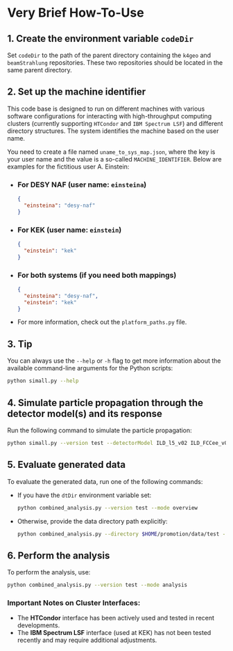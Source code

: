 # Very Brief How-To-Use

## 1. Create the environment variable `codeDir`

Set `codeDir` to the path of the parent directory containing the `k4geo` and `beamStrahlung` repositories. These two repositories should be located in the same parent directory.

## 2. Set up the machine identifier

This code base is designed to run on different machines with various software configurations for interacting with high-throughput computing clusters (currently supporting `HTCondor` and `IBM Spectrum LSF`) and different directory structures. The system identifies the machine based on the user name.

You need to create a file named `uname_to_sys_map.json`, where the key is your user name and the value is a so-called `MACHINE_IDENTIFIER`. Below are examples for the fictitious user A. Einstein:

- ### For DESY NAF (user name: `einsteina`)

  ```json
  {
    "einsteina": "desy-naf"
  }
  ```

- ### For KEK (user name: `einstein`)

  ```json
  {
    "einstein": "kek"
  }
  ```

- ### For both systems (if you need both mappings)

  ```json
  {
    "einsteina": "desy-naf",
    "einstein": "kek"
  }
  ```

- For more information, check out the `platform_paths.py` file.

## 3. Tip

You can always use the `--help` or `-h` flag to get more information about the available command-line arguments for the Python scripts:

```bash
python simall.py --help
```

## 4. Simulate particle propagation through the detector model(s) and its response

Run the following command to simulate the particle propagation:

```bash
python simall.py --version test --detectorModel ILD_l5_v02 ILD_FCCee_v01 --scenario FCC240 FCC091 ILC250
```

## 5. Evaluate generated data

To evaluate the generated data, run one of the following commands:

- If you have the `dtDir` environment variable set:

  ```bash
  python combined_analysis.py --version test --mode overview
  ```

- Otherwise, provide the data directory path explicitly:

  ```bash
  python combined_analysis.py --directory $HOME/promotion/data/test --mode overview
  ```

## 6. Perform the analysis

To perform the analysis, use:

```bash
python combined_analysis.py --version test --mode analysis
```

### Important Notes on Cluster Interfaces:

- The **HTCondor** interface has been actively used and tested in recent developments.
- The **IBM Spectrum LSF** interface (used at KEK) has not been tested recently and may require additional adjustments.
